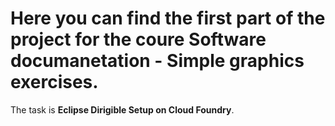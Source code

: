 # Here you can find the first part of the project for the coure Software documanetation - Simple graphics exercises.

The task is **Eclipse Dirigible Setup on Cloud Foundry**.
